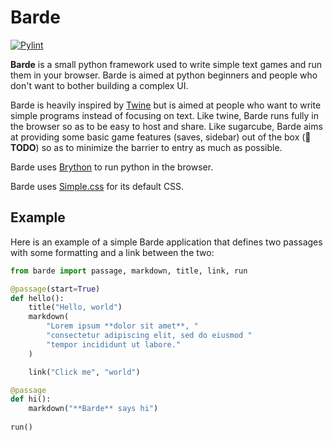 # Barde
[![Pylint](https://github.com/vlanore/barde/actions/workflows/pylint.yml/badge.svg)](https://github.com/vlanore/barde/actions/workflows/pylint.yml)

**Barde** is a small python framework used to write simple text games and run them in your browser.
Barde is aimed at python beginners and people who don't want to bother building a complex UI.

Barde is heavily inspired by [Twine](https://twinery.org/) but is aimed at people who want to write simple programs instead of focusing on text.
Like twine, Barde runs fully in the browser so as to be easy to host and share.
Like sugarcube, Barde aims at providing some basic game features (saves, sidebar) out of the box (📝**TODO**) so as to minimize the barrier to entry as much as possible.

Barde uses [Brython](https://brython.info/) to run python in the browser.

Barde uses [Simple.css](https://simplecss.org/) for its default CSS.

## Example
Here is an example of a simple Barde application that defines two passages with some formatting and a link between the two:
```python
from barde import passage, markdown, title, link, run

@passage(start=True)
def hello():
    title("Hello, world")
    markdown(
        "Lorem ipsum **dolor sit amet**, "
        "consectetur adipiscing elit, sed do eiusmod "
        "tempor incididunt ut labore."
    )

    link("Click me", "world")

@passage
def hi():
    markdown("**Barde** says hi")
    
run()
```
